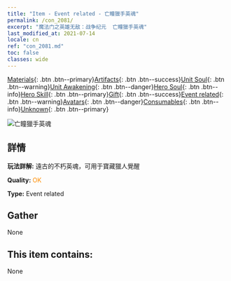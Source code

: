 ```yaml
---
title: "Item - Event related - 亡瞳獵手英魂"
permalink: /con_2081/
excerpt: "魔法门之英雄无敌：战争纪元  亡瞳獵手英魂"
last_modified_at: 2021-07-14
locale: cn
ref: "con_2081.md"
toc: false
classes: wide
---
```

 [Materials](/ItemsCN/){: .btn .btn--primary}[Artifacts](/ItemsCN/Artifacts/){: .btn .btn--success}[Unit Soul](/ItemsCN/UnitSoul/){: .btn .btn--warning}[Unit Awakening](/ItemsCN/UnitAwakening/){: .btn .btn--danger}[Hero Soul](/ItemsCN/HeroSoul/){: .btn .btn--info}[Hero Skill](/ItemsCN/HeroSkill/){: .btn .btn--primary}[Gift](/ItemsCN/Gift/){: .btn .btn--success}[Event related](/ItemsCN/Events/){: .btn .btn--warning}[Avatars](/ItemsCN/Avatars/){: .btn .btn--danger}[Consumables](/ItemsCN/Consumables/){: .btn .btn--info}[Unknown](/ItemsCN/Unknown/){: .btn .btn--primary}

 ![亡瞳獵手英魂](/images/t/juexing_9902.png)

## 詳情
 **玩法詳解:** 遠古的不朽英魂，可用于寶藏獵人覺醒

 **Quality:** <span style="color: #FF8C00">OK</span>

 **Type:** Event related

## Gather

  None

## This item contains:

  None

